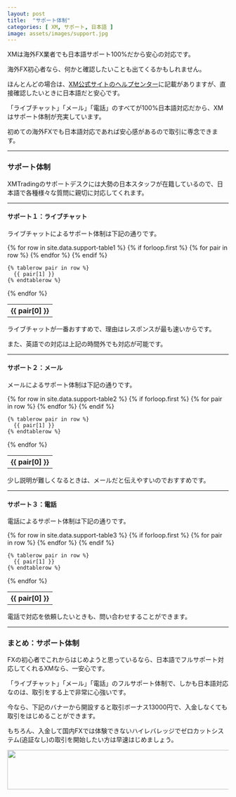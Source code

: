 ```yaml
---
layout: post
title:  "サポート体制"
categories: [ XM, サポート, 日本語 ]
image: assets/images/support.jpg
---
```


XMは海外FX業者でも日本語サポート100%だから安心の対応です。

海外FX初心者なら、何かと確認したいことも出てくるかもしれません。

ほんとんどの場合は、<a href="https://clicks.affstrack.com/c?m=92464&c=683835">XM公式サイトのヘルプセンター</a>に記載がありますが、直接確認したいときに日本語だと安心です。

「ライブチャット」「メール」「電話」のすべてが100%日本語対応だから、XMはサポート体制が充実しています。

初めての海外FXでも日本語対応であれば安心感があるので取引に専念できます。


<hr>

### サポート体制

XMTradingのサポートデスクには大勢の日本スタッフが在籍しているので、日本語で各種様々な質問に親切に対応してくれます。

<hr>

#### サポート１：ライブチャット

ライブチャットによるサポート体制は下記の通りです。

<table>
  {% for row in site.data.support-table1 %}
    {% if forloop.first %}
    <tr>
      {% for pair in row %}
        <th>{{ pair[0] }}</th>
      {% endfor %}
    </tr>
    {% endif %}

    {% tablerow pair in row %}
      {{ pair[1] }}
    {% endtablerow %}
  {% endfor %}
</table>

ライブチャットが一番おすすめで、理由はレスポンスが最も速いからです。

また、英語での対応は上記の時間外でも対応が可能です。

<hr>

#### サポート２：メール

メールによるサポート体制は下記の通りです。

<table>
  {% for row in site.data.support-table2 %}
    {% if forloop.first %}
    <tr>
      {% for pair in row %}
        <th>{{ pair[0] }}</th>
      {% endfor %}
    </tr>
    {% endif %}

    {% tablerow pair in row %}
      {{ pair[1] }}
    {% endtablerow %}
  {% endfor %}
</table>

少し説明が難しくなるときは、メールだと伝えやすいのでおすすめです。

<hr>

#### サポート３：電話

電話によるサポート体制は下記の通りです。

<table>
  {% for row in site.data.support-table3 %}
    {% if forloop.first %}
    <tr>
      {% for pair in row %}
        <th>{{ pair[0] }}</th>
      {% endfor %}
    </tr>
    {% endif %}

    {% tablerow pair in row %}
      {{ pair[1] }}
    {% endtablerow %}
  {% endfor %}
</table>

電話で対応を依頼したいときも、問い合わせすることができます。


<hr>

### まとめ：サポート体制

FXの初心者でこれからはじめようと思っているなら、日本語でフルサポート対応してくれるXMなら、一安心です。

「ライブチャット」「メール」「電話」のフルサポート体制で、しかも日本語対応なのは、取引をする上で非常に心強いです。

今なら、下記のバナーから開設すると取引ボーナス13000円で、入金しなくても取引をはじめることができます。

もちろん、入金して国内FXでは体験できないハイレバレッジでゼロカットシステム(追証なし)の取引を開始したい方は早速はじめましょう。

<a href="https://clicks.affstrack.com/c?m=7952&c=550036" referrerpolicy="no-referrer-when-downgrade"><img src="https://ads.affstrack.com/i/7952?c=550036" width="728" height="90" referrerpolicy="no-referrer-when-downgrade"/></a>